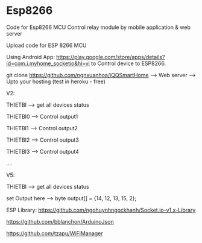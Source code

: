 # Esp8266
Code for Esp8266 MCU
Control relay module by mobile application & web server

Upload code for ESP 8266 MCU

Using Android App: https://play.google.com/store/apps/details?id=com.i.myhome_socketio&hl=vi 
to Control device to ESP8266.

git clone https://github.com/ngnxuanhoa/iQQSmartHome --> Web server --> Upto your hosting (test in heroku - free)

V2:

THIETBI --> get all devices status

THIETBI0 --> Control output1

THIETBI1 --> Control output2

THIETBI2 --> Control output3

THIETBI3 --> Control output4

....

V5:

THIETBI --> get all devices status

set Output here --> byte output[] = {14, 12, 13, 15, 2};

ESP Library:
https://github.com/ngohuynhngockhanh/Socket.io-v1.x-Library

https://github.com/bblanchon/ArduinoJson

https://github.com/tzapu/WiFiManager
